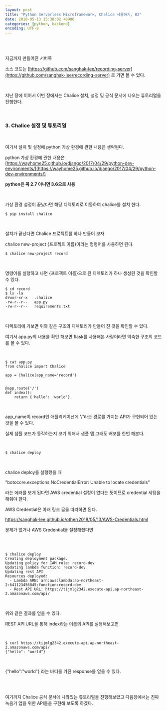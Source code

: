 ```yaml
---
layout: post
title: "Python Serverless Microframework, Chalice 사용하기, 02"
date: 2018-05-13 15:38:02 +0900
categories: [python, backend]
encoding: UTF-8
---
```


<br>
<br>

지금까지 만들어진 서버쪽 

소스 코드는 [https://github.com/sanghak-lee/recording-server](https://github.com/sanghak-lee/recording-server) 로 가면 볼 수 있다.

<br>

지난 장에 이어서 이번 장에서는 Chalice 설치, 설정 및 공식 문서에 나오는 튜토리얼을 진행한다. 

<br>

### 3. Chalice 설정 및 튜토리얼

<br>

여기서 설치 및 설정에 python 가상 환경에 관한 내용은 생략된다. 

python 가상 환경에 관한 내용은 [https://wayhome25.github.io/django/2017/04/29/python-dev-environments/](https://wayhome25.github.io/django/2017/04/29/python-dev-environments/)

**python은 꼭 2.7 아니면 3.6으로 사용**

<br>

가상 환경 설정이 끝났다면 해당 디렉토리로 이동하여 chalice를 설치 한다. 

```shell
$ pip install chalice
```

<br>

설치가 끝났다면 Chalice 프로젝트를 하나 만들어 보자

chalice new-project {프로젝트 이름}이라는 명령어를 사용하면 된다.

```shell
$ chalice new-project record
```

<br>

명령어를 실행하고 나면 {프로젝트 이름}으로 된 디렉토리가 하나 생성된 것을 확인할 수 있다.


```shell
$ cd record
$ ls -la
drwxr-xr-x   .chalice
-rw-r--r--   app.py
-rw-r--r--   requirements.txt
```

<br>

디렉토리에 가보면 위와 같은 구조의 디렉토리가 만들어 진 것을 확인할 수 있다.

여기서 app.py의 내용을 확인 해보면 flask를 사용해본 사람이라면 익숙한 구조의 코드를 볼 수 있다. 

<br>


```shell
$ cat app.py 
from chalice import Chalice

app = Chalice(app_name='record')


@app.route('/')
def index():
    return {'hello': 'world'}

```

<br>

app_name이 record인 애플리케이션에 '/'라는 경로를 가지는 API가 구현되어 있는 것을 볼 수 있다. 

실제 샘플 코드가 동작하는지 보기 위해서 샘플 앱 그래도 배포를 한번 해본다. 

<br>


```shell
$ chalice deploy
```
<br>

chalice deploy를 실행했을 때 

"botocore.exceptions.NoCredentialError: Unable to locate credentials" 

라는 에러를 보게 된다면 AWS credential 설정이 없다는 뜻이므로 credential 세팅을 해줘야 한다.

AWS Credential은 아래 링크 글을 따라하면 된다. 

[https://sanghak-lee.github.io/other/2018/05/13/AWS-Credentials.html ](https://sanghak-lee.github.io/other/2018/05/13/AWS-Credentials.html) 


문제가 없거나 AWS Credential을 설정해줬다면 

<br>
<br>

```shell
$ chalice deploy
Creating deployment package.
Updating policy for IAM role: record-dev
Updating lambda function: record-dev
Updating rest API
Resources deployed:
  - Lambda ARN: arn:aws:lambda:ap-northeast-2:641123456845:function:record-dev
  - Rest API URL: https://tijmlg2342.execute-api.ap-northeast-2.amazonaws.com/api/
```

<br>

위와 같은 결과를 얻을 수 있다. 

REST API URL을 통해 index라는 이름의 API를 실행해보고면

<br>


```shell
$ curl https://tijmlg2342.execute-api.ap-northeast-2.amazonaws.com/api/
{"hello": "world"}
```

<br>

{"hello":"world"} 라는 바디를 가진 response를 얻을 수 있다. 



<br>
<br>


여기까지 Chalice 공식 문서에 나와있는 튜토리얼을 진행해보았고 다음장에서는 진짜 녹음기 앱을 위한 API들을 구현해 보도록 하겠다. 

<br>
<br>

